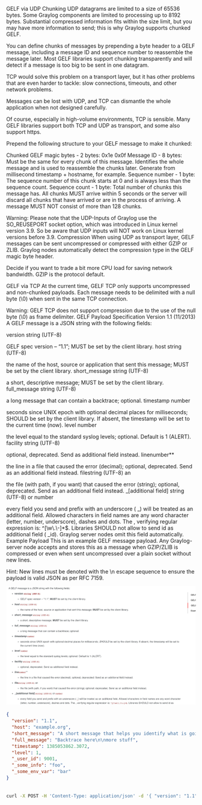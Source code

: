 GELF via UDP
Chunking
UDP datagrams are limited to a size of 65536 bytes. Some Graylog components are limited to processing up to 8192 bytes.
Substantial compressed information fits within the size limit, but you may have more information to send; this is why
Graylog supports chunked GELF.

You can define chunks of messages by prepending a byte header to a GELF message, including a message ID and sequence
number to reassemble the message later. Most GELF libraries support chunking transparently and will detect if a message
is too big to be sent in one datagram.

TCP would solve this problem on a transport layer, but it has other problems that are even harder to tackle: slow
connections, timeouts, and other network problems.

Messages can be lost with UDP, and TCP can dismantle the whole application when not designed carefully.

Of course, especially in high-volume environments, TCP is sensible. Many GELF libraries support both TCP and UDP as
transport, and some also support https.

Prepend the following structure to your GELF message to make it chunked:

Chunked GELF magic bytes - 2 bytes: 0x1e 0x0f
Message ID - 8 bytes: Must be the same for every chunk of this message. Identifies the whole message and is used to
reassemble the chunks later. Generate from millisecond timestamp + hostname, for example.
Sequence number - 1 byte: The sequence number of this chunk starts at 0 and is always less than the sequence count.
Sequence count - 1 byte: Total number of chunks this message has.
All chunks MUST arrive within 5 seconds or the server will discard all chunks that have arrived or are in the process of
arriving. A message MUST NOT consist of more than 128 chunks.

Warning: Please note that the UDP-Inputs of Graylog use the SO_REUSEPORT socket option, which was introduced in Linux
kernel version 3.9. So be aware that UDP inputs will NOT work on Linux kernel versions before 3.9.
Compression
When using UDP as transport layer, GELF messages can be sent uncompressed or compressed with either GZIP or ZLIB.
Graylog nodes automatically detect the compression type in the GELF magic byte header.

Decide if you want to trade a bit more CPU load for saving network bandwidth. GZIP is the protocol default.

GELF via TCP
At the current time, GELF TCP only supports uncompressed and non-chunked payloads. Each message needs to be delimited
with a null byte (\0) when sent in the same TCP connection.

Warning: GELF TCP does not support compression due to the use of the null byte (\0) as frame delimiter.
GELF Payload Specification
Version 1.1 (11/2013)
A GELF message is a JSON string with the following fields:

version string (UTF-8)

GELF spec version – “1.1”; MUST be set by the client library.
host string (UTF-8)

the name of the host, source or application that sent this message; MUST be set by the client library.
short_message string (UTF-8)

a short, descriptive message; MUST be set by the client library.
full_message string (UTF-8)

a long message that can contain a backtrace; optional.
timestamp number

seconds since UNIX epoch with optional decimal places for milliseconds; SHOULD be set by the client library. If absent,
the timestamp will be set to the current time (now).
level number

the level equal to the standard syslog levels; optional. Default is 1 (ALERT).
facility string (UTF-8)

optional, deprecated. Send as additional field instead.
linenumber**

the line in a file that caused the error (decimal); optional, deprecated. Send as an additional field instead.
filestring (UTF-8) an

the file (with path, if you want) that caused the error (string); optional, deprecated. Send as an additional field
instead.
_[additional field] string (UTF-8) or number

every field you send and prefix with an underscore ( _) will be treated as an additional field. Allowed characters in
field names are any word character (letter, number, underscore), dashes and dots. The , verifying regular expression
is: ^[\\w\\.\\-]*$. Libraries SHOULD not allow to send id as additional field ( _id). Graylog server nodes omit this
field automatically.
Example Payload
This is an example GELF message payload. Any Graylog-server node accepts and stores this as a message when GZIP/ZLIB is
compressed or even when sent uncompressed over a plain socket without new lines.

Hint: New lines must be denoted with the \n escape sequence to ensure the payload is valid JSON as per RFC 7159.

![img.png](img.png)

```json
{
  "version": "1.1",
  "host": "example.org",
  "short_message": "A short message that helps you identify what is going on",
  "full_message": "Backtrace here\n\nmore stuff",
  "timestamp": 1385053862.3072,
  "level": 1,
  "_user_id": 9001,
  "_some_info": "foo",
  "_some_env_var": "bar"
}



```

```bash
curl -X POST -H 'Content-Type: application/json' -d '{ "version": "1.1", "host": "example.org", "short_message": "A short message", "level": 5, "_some_info": "foo" }' 'http://graylog.example.com:12201/gelf'

```
